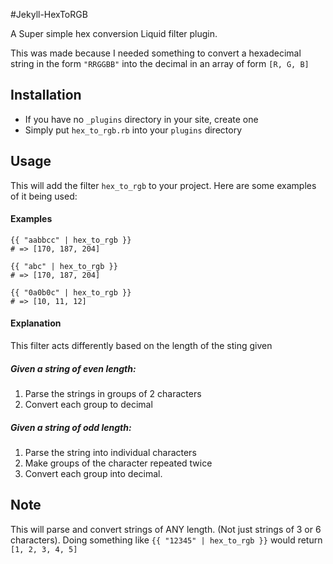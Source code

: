#Jekyll-HexToRGB

A Super simple hex conversion Liquid filter plugin. 

This was made because I needed something to convert a hexadecimal string in the
form `"RRGGBB"` into the decimal in an array of form `[R, G, B]`

## Installation
+ If you have no `_plugins` directory in your site, create one
+ Simply put `hex_to_rgb.rb` into your `plugins` directory

## Usage
This will add the filter `hex_to_rgb` to your project. Here are some examples of
it being used:

#### Examples
    {{ "aabbcc" | hex_to_rgb }} 
    # => [170, 187, 204]

    {{ "abc" | hex_to_rgb }} 
    # => [170, 187, 204]

    {{ "0a0b0c" | hex_to_rgb }} 
    # => [10, 11, 12]

#### Explanation
This filter acts differently based on the length of the sting given


##### Given a string of even length:
  1. Parse the strings in groups of 2 characters
  2. Convert each group to decimal
##### Given a string of odd length:
  1. Parse the string into individual characters
  2. Make groups of the character repeated twice
  3. Convert each group into decimal.

## Note
 This will parse and convert strings of ANY length. (Not just strings of 3 or 6
characters). Doing something like `{{ "12345" | hex_to_rgb }}` would return `[1,
2, 3, 4, 5]`

